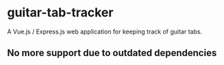 # guitar-tab-tracker
A Vue.js / Express.js web application for keeping track of guitar tabs.

## No more support due to outdated dependencies
